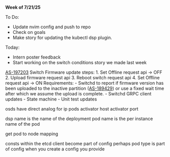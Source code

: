 **Week of 7/21/25**

To Do:
- Update nvim config and push to repo
- Check on goals
- Make story for updating the kubectl dsp plugin.

Today:
- Intern poster feedback
- Start working on the switch conditions story we made last week

[AS-197203](https://jira.storage.hpecorp.net/browse/AS-197203)
	Switch Firmware update steps:
		1. Set Offline request api -> OFF
		2. Upload firmware request api
		3. Reboot switch request api
		4. Set Offline request api -> ON
	Requirements:
	- Switchd to report if firmware version has been uploaded to the inactive partition ([AS-189429](https://jira.storage.hpecorp.net/browse/AS-189429 "Provide FW version for the secondary partition in ListSwitches/\"show switch\"")) or use a fixed wait time after which we assume the upload is complete.
	- Switchd GRPC client updates
	- State machine
	- Unit test updates

osds have direct analog for ip pods
activator host
activator port

dsp name is the name of the deployment
pod name is the per instance name of the pod 

get pod to node mapping

consts within the etcd client become part of config
perhaps pod type is part of config
when you create a config you provide 